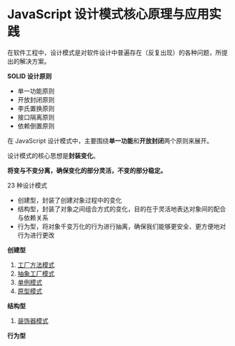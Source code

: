 # JavaScript 设计模式核⼼原理与应⽤实践

在软件工程中，设计模式是对软件设计中普遍存在（反复出现）的各种问题，所提出的解决方案。



**SOLID 设计原则**

- 单一功能原则
- 开放封闭原则
- 李氏置换原则
- 接口隔离原则
- 依赖倒置原则

在 JavaScript 设计模式中，主要围绕**单一功能**和**开放封闭**两个原则来展开。

设计模式的核心思想是**封装变化**。

**将变与不变分离，确保变化的部分灵活，不变的部分稳定。**



23 种设计模式

- 创建型，封装了创建对象过程中的变化
- 结构型，封装了对象之间组合方式的变化，目的在于灵活地表达对象间的配合与依赖关系
- 行为型，将对象千变万化的行为进行抽离，确保我们能够更安全、更方便地对行为进行更改



**创建型**

1. [工厂方法模式](https://github.com/negrochn/study-juejin/blob/master/js-design-pattern/doc/%E5%88%9B%E5%BB%BA%E5%9E%8B/%E5%B7%A5%E5%8E%82%E6%96%B9%E6%B3%95%E6%A8%A1%E5%BC%8F.md)
2. [抽象工厂模式](https://github.com/negrochn/study-juejin/blob/master/js-design-pattern/doc/%E5%88%9B%E5%BB%BA%E5%9E%8B/%E6%8A%BD%E8%B1%A1%E5%B7%A5%E5%8E%82%E6%A8%A1%E5%BC%8F.md)
3. [单例模式](https://github.com/negrochn/study-juejin/blob/master/js-design-pattern/doc/%E5%88%9B%E5%BB%BA%E5%9E%8B/%E5%8D%95%E4%BE%8B%E6%A8%A1%E5%BC%8F.md)
4. [原型模式](https://github.com/negrochn/study-juejin/blob/master/js-design-pattern/doc/%E5%88%9B%E5%BB%BA%E5%9E%8B/%E5%8E%9F%E5%9E%8B%E6%A8%A1%E5%BC%8F.md)

**结构型**

1. [装饰器模式](https://github.com/negrochn/study-juejin/blob/master/js-design-pattern/doc/%E7%BB%93%E6%9E%84%E5%9E%8B/%E8%A3%85%E9%A5%B0%E5%99%A8%E6%A8%A1%E5%BC%8F.md)

**行为型**

